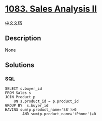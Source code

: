 # [1083. Sales Analysis II](https://leetcode.com/problems/sales-analysis-ii)

[中文文档](/solution/1000-1099/1083.Sales%20Analysis%20II/README.md)

## Description
None


## Solutions


<!-- tabs:start -->

### **SQL**

```
SELECT s.buyer_id
FROM Sales s
JOIN Product p
    ON s.product_id = p.product_id
GROUP BY  s.buyer_id
HAVING sum(p.product_name='S8')>0
        AND sum(p.product_name='iPhone')=0
```

<!-- tabs:end -->
